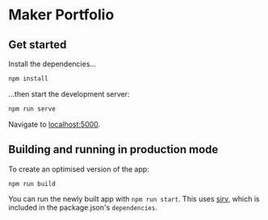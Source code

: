 # Maker Portfolio

## Get started

Install the dependencies...

```bash
npm install
```

...then start the development server:

```bash
npm run serve
```

Navigate to [localhost:5000](http://localhost:5000).

## Building and running in production mode

To create an optimised version of the app:

```bash
npm run build
```

You can run the newly built app with `npm run start`. This uses [sirv](https://github.com/lukeed/sirv), which is included in the package.json's `dependencies`.
